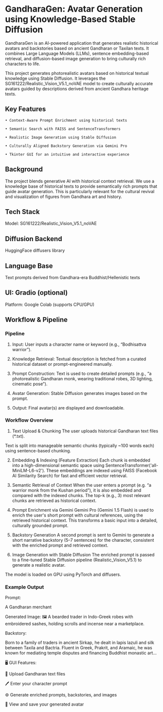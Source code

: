 # GandharaGen: Avatar Generation using Knowledge-Based Stable Diffusion
GandharaGen is an AI-powered application that generates realistic historical avatars and backstories based on ancient Gandharan or Taxilan texts. It combines Large Language Models (LLMs), sentence embedding-based retrieval, and diffusion-based image generation to bring culturally rich characters to life.

This project generates photorealistic avatars based on historical textual knowledge using Stable Diffusion. It leverages the SG161222/Realistic_Vision_V5.1_noVAE model to create culturally accurate avatars guided by descriptions derived from ancient Gandhara heritage texts.

## Key Features
    • Context-Aware Prompt Enrichment using historical texts
    
    • Semantic Search with FAISS and SentenceTransformers
    
    • Realistic Image Generation using Stable Diffusion
    
    • Culturally Aligned Backstory Generation via Gemini Pro
    
    • Tkinter GUI for an intuitive and interactive experience

## Background
The project blends generative AI with historical context retrieval. We use a knowledge base of historical texts to provide semantically rich prompts that guide avatar generation. This is particularly relevant for the cultural revival and visualization of figures from Gandhara art and history.

## Tech Stack
Model: SG161222/Realistic_Vision_V5.1_noVAE

## Diffusion Backend
HuggingFace diffusers library

## Language Base
 Text prompts derived from Gandhara-era Buddhist/Hellenistic texts

## UI: Gradio (optional)
  Platform: Google Colab (supports CPU/GPU)

## Workflow & Pipeline

### Pipeline
1.	Input:
User inputs a character name or keyword (e.g., “Bodhisattva warrior”).

2.	Knowledge Retrieval:
Textual description is fetched from a curated historical dataset or prompt-engineered manually.

3.	Prompt Construction:
Text is used to create detailed prompts (e.g., “a photorealistic Gandharan monk, wearing traditional robes, 3D lighting, cinematic pose”).

4.	Avatar Generation:
Stable Diffusion generates images based on the prompt.

5.	Output:
Final avatar(s) are displayed and downloadable.

### Workflow Overview
1. Text Upload & Chunking
The user uploads historical Gandharan text files (*.txt).

Text is split into manageable semantic chunks (typically ~100 words each) using sentence-based chunking.

2. Embedding & Indexing (Feature Extraction)
Each chunk is embedded into a high-dimensional semantic space using SentenceTransformer('all-MiniLM-L6-v2').
These embeddings are indexed using FAISS (Facebook AI Similarity Search) for fast and efficient vector retrieval.

3. Semantic Retrieval of Context
When the user enters a prompt (e.g. “a warrior monk from the Kushan period”), it is also embedded and compared with the indexed chunks.
The top-k (e.g., 3) most relevant chunks are retrieved as historical context.

4. Prompt Enrichment via Gemini
Gemini Pro (Gemini 1.5 Flash) is used to enrich the user's short prompt with cultural references, using the retrieved historical context.
This transforms a basic input into a detailed, culturally grounded prompt.

5. Backstory Generation
A second prompt is sent to Gemini to generate a short narrative backstory (5–7 sentences) for the character, consistent with the enriched prompt and retrieved context.

6. Image Generation with Stable Diffusion
The enriched prompt is passed to a fine-tuned Stable Diffusion pipeline (Realistic_Vision_V5.1) to generate a realistic avatar.

The model is loaded on GPU using PyTorch and diffusers.

### Example Output
Prompt:

A Gandharan merchant

Generated Image:
🖼️ A bearded trader in Indo-Greek robes with embroidered sashes, holding scrolls and incense near a marketplace.

Backstory:

Born to a family of traders in ancient Sirkap, he dealt in lapis lazuli and silk between Taxila and Bactria. Fluent in Greek, Prakrit, and Aramaic, he was known for mediating temple disputes and financing Buddhist monastic art...

🖥️ GUI Features:

📁 Upload Gandharan text files

🖊️ Enter your character prompt

⚙️ Generate enriched prompts, backstories, and images

📸 View and save your generated avatar

